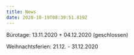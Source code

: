 ```yaml
---
title: News
date: 2020-10-19T08:39:51.819Z
---
```

Bürotage: 13.11.2020 + 04.12.2020 (geschlossen)

Weihnachtsferien: 21.12. - 31.12.2020
